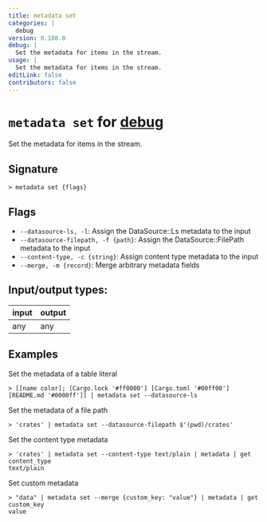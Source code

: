 ```yaml
---
title: metadata set
categories: |
  debug
version: 0.108.0
debug: |
  Set the metadata for items in the stream.
usage: |
  Set the metadata for items in the stream.
editLink: false
contributors: false
---
```

<!-- This file is automatically generated. Please edit the command in https://github.com/nushell/nushell instead. -->

# `metadata set` for [debug](/commands/categories/debug.md)

<div class='command-title'>Set the metadata for items in the stream.</div>

## Signature

```> metadata set {flags} ```

## Flags

 -  `--datasource-ls, -l`: Assign the DataSource::Ls metadata to the input
 -  `--datasource-filepath, -f {path}`: Assign the DataSource::FilePath metadata to the input
 -  `--content-type, -c {string}`: Assign content type metadata to the input
 -  `--merge, -m {record}`: Merge arbitrary metadata fields


## Input/output types:

| input | output |
| ----- | ------ |
| any   | any    |
## Examples

Set the metadata of a table literal
```nu
> [[name color]; [Cargo.lock '#ff0000'] [Cargo.toml '#00ff00'] [README.md '#0000ff']] | metadata set --datasource-ls

```

Set the metadata of a file path
```nu
> 'crates' | metadata set --datasource-filepath $'(pwd)/crates'

```

Set the content type metadata
```nu
> 'crates' | metadata set --content-type text/plain | metadata | get content_type
text/plain
```

Set custom metadata
```nu
> "data" | metadata set --merge {custom_key: "value"} | metadata | get custom_key
value
```
